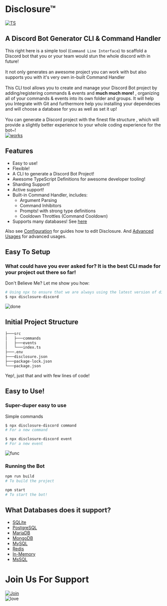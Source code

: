 # Disclosure™
[![TS](https://forthebadge.com/images/badges/made-with-typescript.svg)]()
## A Discord Bot Generator CLI & Command Handler

This right here is a simple tool (`` Command Line Interface ``) to scaffold a Discord bot that you or your team would stun the whole discord with in future! 
<br />
<br />
It not only generates an awesome project you can work with but also supports you with it's very own in-built Command Handler
<br />
<br />
This CLI tool allows you to create and manage your Discord Bot project by adding/registering commands & events and **much much more!** , organizing all of your commands & events into its own folder and groups. It will help you Integrate with Git and furthermore help you installing your dependecies and will choose a database for you as well as set it up!
<br /> <br />
You can generate a Discord project with the finest file structure , which will provide a slightly better experience to your whole coding experience for the bot~! <br />
[![works](https://forthebadge.com/images/badges/it-works-why.svg)]() <br/>

## Features
- Easy to use!
- Flexible!
- A CLI to generate a Discord Bot Project! 
- Awesome TypeScript Definitions for awesome developer tooling!
- Sharding Support!
- Active support!
- Built-in Command Handler, includes:
  - Argument Parsing
  - Command Inhibitors
  - Prompts! with strong type definitions
  - Cooldown Throttles (Command Cooldown)
- Supports many databases! See [here](#what-databases-does-it-support)

Also see [Configuration](/Guide-Configuration.md) for guides how to edit Disclosure. And [Advanced Usages](Advanced.md) for advanced usages.

## Easy To Setup

### What could have you ever asked for? It is the best CLI made for your project out there so far!
Don't Believe Me? Let me show you how:

```sh
# Using npx to ensure that we are always using the latest version of disclosure-discord
$ npx disclosure-discord
```
![done](/assets/test.gif)

## Initial Project Structure
```sh
├───src
│   ├───commands
│   ├───events
│   └───index.ts
├───.env
├───disclosure.json
├───package-lock.json
└───package.json
```
Yep!, just that and with few lines of code!

## Easy to Use!

### Super-duper easy to use 
Simple commands 
```sh <br> 
$ npx disclosure-discord command
# For a new command

$ npx disclosure-discord event
# For a new event
```
![func](/assets/test2.gif)

### Running the Bot

```sh
npm run build
# To build the project

npm start
# To start the bot!
```

## What Databases does it support?

 - [SQLite](https://www.sqlite.org/index.html)
 - [PostgreSQL](https://www.postgresql.org/)
 - [MariaDB](https://mariadb.org/)
 - [MongoDB](https://www.mongodb.com/)
 - [MySQL](https://www.mysql.com/)
 - [Redis](https://redis.io/)
 - [In-Memory](https://en.wikipedia.org/wiki/In-memory_database)
 - [MsSQL](https://en.wikipedia.org/wiki/Microsoft_SQL_Server)

# Join Us For Support 
[![Join](/assets/Capture.png)](https://discord.gg/fJCfptzwjG) <br>
![love](https://forthebadge.com/images/badges/built-with-love.svg)
